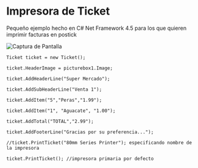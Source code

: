 # Impresora de Ticket

Pequeño ejemplo hecho en C# Net Framework 4.5 para los que quieren imprimir facturas en postick

![Captura de Pantalla](https://raw.githubusercontent.com/RicardoValladares/Impresora_de_Ticket/main/ticket.png)

~~~
Ticket ticket = new Ticket();

ticket.HeaderImage = picturebox1.Image;

ticket.AddHeaderLine("Super Mercado");

ticket.AddSubHeaderLine("Venta 1");

ticket.AddItem("5","Peras","1.99");

ticket.AddItem("1", "Aguacate", "1.00");

ticket.AddTotal("TOTAL","2.99");

ticket.AddFooterLine("Gracias por su preferencia...");

//ticket.PrintTicket("80mm Series Printer"); especificando nombre de la impresora

ticket.PrintTicket(); //impresora primaria por defecto

~~~
